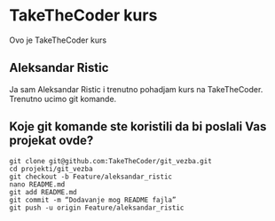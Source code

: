 # TakeTheCoder kurs
Ovo je TakeTheCoder kurs

## Aleksandar Ristic
Ja sam Aleksandar Ristic i trenutno pohadjam kurs na TakeTheCoder.
Trenutno ucimo git komande.

## Koje git komande ste koristili da bi poslali Vas projekat ovde?
```
git clone git@github.com:TakeTheCoder/git_vezba.git
cd projekti/git_vezba
git checkout -b Feature/aleksandar_ristic
nano README.md
git add README.md
git commit -m “Dodavanje mog README fajla”
git push -u origin Feature/aleksandar_ristic

